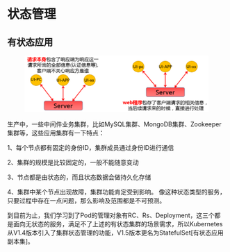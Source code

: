 # 状态管理

## 有状态应用

<figure><img src="../../../.gitbook/assets/image (1) (1) (1) (1) (1) (1) (1).png" alt=""><figcaption></figcaption></figure>

生产中，一些中间件业务集群，比如MySQL集群、MongoDB集群、Zookeeper集群等，这些应用集群有一下特点：&#x20;

1、每个节点都有固定的身份ID，集群成员通过身份ID进行通信&#x20;

2、集群的规模是比较固定的，一般不能随意变动&#x20;

3、节点都是由状态的，而且状态数据会做持久化存储

4、集群中某个节点出现故障，集群功能肯定受到影响。 像这种状态类型的服务，只要过程中存在一点问题，那么影响及范围都是不可预测。

到目前为止，我们学习到了Pod的管理对象有RC、Rs、Deployment，这三个都是面向无状态的服务，满足不了上述的有状态集群的场景需求，所以Kubernetes从V1.4版本引入了集群状态管理的功能，V1.5版本更名为StatefulSet\[有状态应用副本集]。

